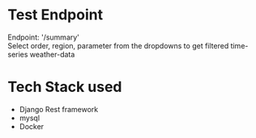 

# Test Endpoint
Endpoint: '/summary'\
Select order, region, parameter from the dropdowns to get filtered time-series weather-data

# Tech Stack used
- Django Rest framework
- mysql
- Docker

